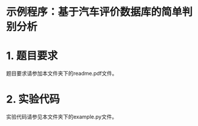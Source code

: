 # 示例程序：基于汽车评价数据库的简单判别分析

  # 1. 题目要求
  题目要求请参加本文件夹下的readme.pdf文件。
  
  # 2. 实验代码
  实验代码请参见本文件夹下的example.py文件。
  
  


